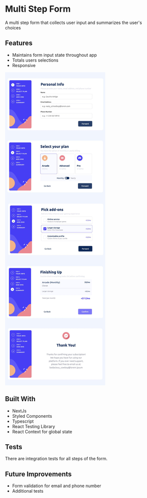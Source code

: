 # Multi Step Form

A multi step form that collects user input and summarizes the user's choices

## Features

- Maintains form input state throughout app
- Totals users selections
- Responsive

![Screenshot](screenshot.png)

## Built With

- NextJs
- Styled Components
- Typescript
- React Testing Library
- React Context for global state

## Tests

There are integration tests for all steps of the form.

## Future Improvements

- Form validation for email and phone number
- Additional tests
